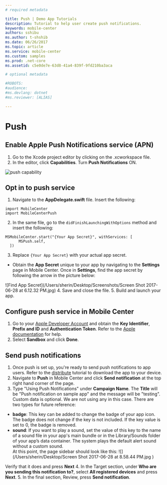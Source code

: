 ```yaml
---
# required metadata

title: Push | Demo App Tutorials
description: Tutorial to help user create push notifications.
keywords: mobile-center
authors: sshibu
ms.author: t-shshib
ms.date: 06/26/2017
ms.topic: article
ms.service: mobile-center
ms.custom: samples
ms.prod: .net-core
ms.assetid: c5e0de7e-63d8-41a4-839f-9fd210ba3aca

# optional metadata

#ROBOTS:
#audience:
#ms.devlang: dotnet
#ms.reviewer: [ALIAS]

---
```



# Push
## Enable Apple Push Notifications service (APN)
1. Go to the Xcode project editor by clicking on the .xcworkspace file.
2. In the editor, click **Capabilities**. Turn **Push Notifications** ON.

![push capability](/Users/sherin/Downloads/ios-enable-push-capability.png
)

## Opt in to push service
1. Navigate to the **AppDelegate.swift** file. Insert the following:
```
import MobileCenter
import MobileCenterPush
```
2. In the same file, go to the `didFinishLaunchingWithOptions` method and insert the following:
```
MSMobileCenter.start("{Your App Secret}", withServices: [
      MSPush.self,
  ])
```
3. Replace `{Your App Secret}` with your actual app secret.
  - Obtain the **App Secret** unique to your app by navigating to the **Settings** page in Mobile Center. Once in **Settings**, find the app secret by following the arrow in the picture below:

  ![Find App Secret](/Users/sherin/Desktop/Screenshots/Screen Shot 2017-06-28 at 6.12.32 PM.jpg)
4. Save and close the file.
5. Build and launch your app.

## Configure push service in Mobile Center
1. Go to your [Apple Developer Account](https://developer.apple.com/account/) and obtain the **Key Identifier**, **Prefix and ID** and **Authentication Token**. Refer to the [Apple documentation](http://help.apple.com/xcode/mac/current/#/dev11b059073) for help.
2. Select **Sandbox** and click **Done**.

## Send push notifications
1. Once push is set up, you're ready to send push notifications to app users. Refer to the [distribute]() tutorial to download the app to your device.
2. Navigate to **Push** in Mobile Center and click **Send notification** at the top right hand corner of the page.
3. Type "Using Push Notifications" under **Campaign Name**. The **Title** will be "Push notification on sample app" and the message will be "testing". Custom data is optional. We are not using any in this case. There are two types for future reference:
  - **badge**: This key can be added to change the badge of your app icon. The badge does not change if the key is not included. If the key value is set to 0, the badge is removed.
  - **sound**: If you want to play a sound, set the value of this key to the name of a sound file in your app's main bundle or in the Library/Sounds folder of your app’s data container. The system plays the default alert sound without a custom sound.  
At this point, the page sidebar should look like this:
![](/Users/sherin/Desktop/Screen Shot 2017-06-28 at 8.58.44 PM.jpg
)

 Verify that it does and press **Next**
4. In the Target section, under **Who are you sending this notification to?**, select **All registered devices** and press **Next**.
5. In the final section, Review, press **Send notification**.
